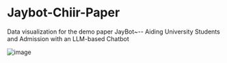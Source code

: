 # Jaybot-Chiir-Paper
Data visualization for the demo paper JayBot~-- Aiding University Students and Admission with an LLM-based Chatbot


![image](https://github.com/Greenconsult/Jaybot-Chiir-Paper/assets/130986642/27adecb9-4132-4b6f-954a-4a35ec834c87)
